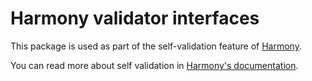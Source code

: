 Harmony validator interfaces
============================

This package is used as part of the self-validation feature of [Harmony](http://mouf-php.com).

You can read more about self validation in [Harmony's documentation](http://mouf-php.com/packages/mouf/mouf/doc/writing_mouf_validator.md).
